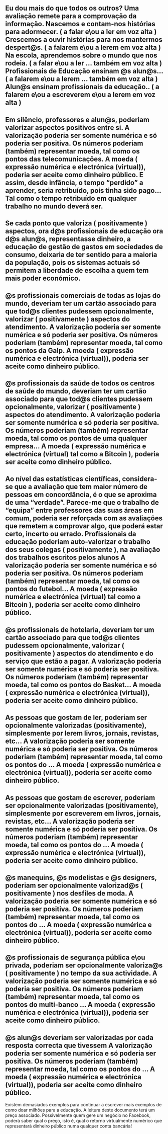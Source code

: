 Eu dou mais do que todos os outros?
Uma avaliação remete para a comprovação da informação.
Nascemos e contam-nos histórias para adormecer. 
( a falar e\ou a ler em voz alta )
Crescemos a ouvir histórias para nos mantermos despert@s. 
( a falarem e\ou a lerem em voz alta )
Na escola, aprendemos sobre o mundo que nos rodeia.
( a falar e\ou a ler ... também em voz alta )
Profissionais de Educação ensinam @s alun@s... 
( a falarem e\ou a lerem ... também em voz alta )
Alun@s ensinam profissionais da educação.. 
( a falarem e\ou a escreverem e\ou a lerem em voz alta )
-
Em silêncio, professores e alun@s, poderiam valorizar aspectos positivos entre si.
A valorização poderia ser somente numérica e só poderia ser positiva.
Os números poderiam (também) representar moeda, tal como os pontos das telecomunicações.
A moeda ( expressão numérica e electrónica (virtual)), poderia ser aceite como dinheiro público.
E assim, desde infãncia, o tempo “perdido” a aprender, seria retribuído, pois tinha sido pago...
Tal como o tempo retribuído em qualquer trabalho no mundo deverá ser.
-
Se cada ponto que valoriza ( positivamente ) aspectos, ora d@s profissionais de educação ora d@s alun@s, representasse dinheiro, a educação de gestão de gastos em sociedades de consumo, deixaria de ter sentido para a maioria da população, pois os sistemas actuais só permitem a liberdade de escolha a quem tem mais poder económico. 
-
@s profissionais comerciais de todas as lojas do mundo, deveriam ter um cartão associado para que tod@s clientes pudessem opcionalmente, valorizar ( positivamente ) aspectos do atendimento. 
A valorização poderia ser somente numérica e só poderia ser positiva.
Os números poderiam (também) representar moeda, tal como os pontos da Galp.
A moeda ( expressão numérica e electrónica (virtual)), poderia ser aceite como dinheiro público.
-
@s profissionais da saúde de todos os centros de saúde do mundo, deveriam ter um cartão associado para que tod@s clientes pudessem opcionalmente, valorizar ( positivamente ) aspectos do atendimento.
A valorização poderia ser somente numérica e só poderia ser positiva.
Os números poderiam (também) representar moeda, tal como os pontos de uma qualquer empresa...
A moeda ( expressão numérica e electrónica (virtual) tal como a Bitcoin ), poderia ser aceite como dinheiro público.
-
Ao nível das estatísticas científicas, considera-se que a avaliação que tem maior número de pessoas em concordãncia, é o que se aproxima de uma “verdade”. Parece-me que o trabalho de “equipa” entre professores das suas áreas em comum, poderia ser reforçada com as avaliações que remetem a comprovar algo, que poderá estar certo, incerto ou errado. Profissionais da educação poderiam auto-valorizar o trabalho dos seus colegas ( positivamente ), na avaliação dos trabalhos escritos pelos alunos
A valorização poderia ser somente numérica e só poderia ser positiva.
Os números poderiam (também) representar moeda, tal como os pontos do futebol...
A moeda ( expressão numérica e electrónica (virtual) tal como a Bitcoin ), poderia ser aceite como dinheiro público.
-
@s profissionais de hotelaria, deveriam ter um cartão associado para que tod@s clientes pudessem opcionalmente, valorizar ( positivamente ) aspectos do atendimento e do serviço que estão a pagar. 
A valorização poderia ser somente numérica e só poderia ser positiva.
Os números poderiam (também) representar moeda, tal como os pontos do Basket...
A moeda ( expressão numérica e electrónica (virtual)), poderia ser aceite como dinheiro público.
-
As pessoas que gostam de ler, poderiam ser opcionalmente valorizadas (positivamente), simplesmente por lerem livros, jornais, revistas, etc...
A valorização poderia ser somente numérica e só poderia ser positiva.
Os números poderiam (também) representar moeda, tal como os pontos do ...
A moeda ( expressão numérica e electrónica (virtual)), poderia ser aceite como dinheiro público.
-
As pessoas que gostam de escrever, poderiam ser opcionalmente valorizadas (positivamente), simplesmente por escreverem em livros, jornais, revistas, etc...
A valorização poderia ser somente numérica e só poderia ser positiva.
Os números poderiam (também) representar moeda, tal como os pontos do ...
A moeda ( expressão numérica e electrónica (virtual)), poderia ser aceite como dinheiro público.
-
@s manequins, @s modelistas e @s designers, poderiam ser opcionalmente valorizad@s ( positivamente ) nos desfiles de moda.
A valorização poderia ser somente numérica e só poderia ser positiva.
Os números poderiam (também) representar moeda, tal como os pontos do ...
A moeda ( expressão numérica e electrónica (virtual)), poderia ser aceite como dinheiro público.
-
@s profissionais de segurança pública e\ou privada, poderiam ser opcionalmente valoriza@s ( positivamente ) no tempo da sua actividade. 
A valorização poderia ser somente numérica e só poderia ser positiva.
Os números poderiam (também) representar moeda, tal como os pontos do multi-banco ...
A moeda ( expressão numérica e electrónica (virtual)), poderia ser aceite como dinheiro público.
-
@s alun@s deveriam ser valorizadas por cada resposta correcta que tivessem
A valorização poderia ser somente numérica e só poderia ser positiva.
Os números poderiam (também) representar moeda, tal como os pontos do ...
A moeda ( expressão numérica e electrónica (virtual)), poderia ser aceite como dinheiro público.
-
Existem demasiados exemplos para continuar a escrever mais exemplos de como doar milhões para a educação. A leitura deste documento terá um preço associado. Possivelmente quem gere um negócio no Facebook, poderá saber qual o preço, isto é, qual o retorno virtualmente numérico que representará dinheiro público numa qualquer conta bancária! 